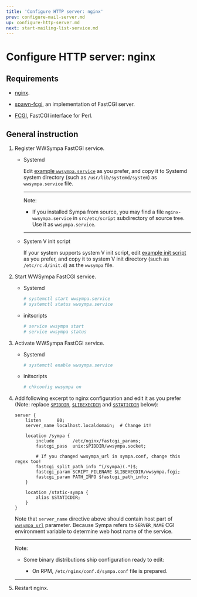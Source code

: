 ```yaml
---
title: 'Configure HTTP server: nginx'
prev: configure-mail-server.md
up: configure-http-server.md
next: start-mailing-list-service.md
---
```


Configure HTTP server: nginx
============================

Requirements
------------

* [nginx](https://nginx.org/en/download.html).

* [spawn-fcgi](https://redmine.lighttpd.net/projects/spawn-fcgi/wiki), an implementation of FastCGI server.

* [FCGI](https://metacpan.org/release/FCGI), FastCGI interface for Perl.

General instruction
-------------------

1. Register WWSympa FastCGI service.

   * Systemd

     Edit [example ``wwsympa.service``](../examples/systemd/wwsympa.service)
     as you prefer, and copy it to Systemd system directory
     (such as ``/usr/lib/systemd/system``) as ``wwsympa.service`` file.

     ----
     Note:

     * If you installed Sympa from source, you may find a file
       ``nginx-wwsympa.service`` in ``src/etc/script`` subdirectory of source
       tree.  Use it as ``wwsympa.service``.
     ----

   * System V init script

     If your system supports system V init script, edit
     [example init script](../examples/initscripts/wwsympa) as you prefer, and
     copy it to system V init directory (such as ``/etc/rc.d/init.d``) as the
     ``wwsympa`` file.

2. Start WWSympa FastCGI service.

   * Systemd
     ```bash
     # systemctl start wwsympa.service
     # systemctl status wwsympa.service
     ```

   * initscripts
     ```bash
     # service wwsympa start
     # service wwsympa status
     ```

3. Activate WWSympa FastCGI service.

   * Systemd
     ```bash
     # systemctl enable wwsympa.service
     ```

   * initscripts
     ```bash
     # chkconfig wwsympa on
     ```

4. Add following excerpt to nginx configuration and edit it as you prefer
   (Note: replace [``$PIDDIR``](../layout.md#piddir),
   [``$LIBEXECDIR``](../layout.md#libexecdir) and
   [``$STATICDIR``](../layout.md#staticdir) below):
   ```
   server {
       listen      80;
       server_name localhost.localdomain;  # Change it!

       location /sympa {
           include       /etc/nginx/fastcgi_params;
           fastcgi_pass  unix:$PIDDIR/wwsympa.socket;

           # If you changed wwsympa_url in sympa.conf, change this regex too!
           fastcgi_split_path_info ^(/sympa)(.*)$;
           fastcgi_param SCRIPT_FILENAME $LIBEXECDIR/wwsympa.fcgi;
           fastcgi_param PATH_INFO $fastcgi_path_info;
       }

       location /static-sympa {
           alias $STATICDIR;
       }
   }
   ```

   Note that ``server_name`` directive above should contain host part of
   [``wwsympa_url``](../man/sympa.conf.5.md#wwsympa_url) parameter.  Because
   Sympa refers to ``SERVER_NAME`` CGI environment variable to determine
   web host name of the service.

   ----
   Note:

   * Some binary distributions ship configuration ready to edit:

     - On RPM, ``/etc/nginx/conf.d/sympa.conf`` file is prepared.

   ----

5. Restart nginx.

